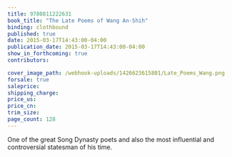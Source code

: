```yaml
---
title: 9780811222631
book_title: "The Late Poems of Wang An-Shih"
binding: clothbound
published: true
date: 2015-03-17T14:43:00-04:00
publication_date: 2015-03-17T14:43:00-04:00
show_in_forthcoming: true
contributors:

cover_image_path: /webhook-uploads/1426623615801/Late_Poems_Wang.png
forsale: true
saleprice:
shipping_charge:
price_us:
price_cn:
trim_size:
page_count: 128
---
```

One of the great Song Dynasty poets and also the most influential and controversial statesman of his time.

